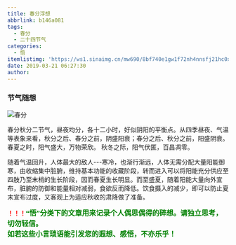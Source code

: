 ```yaml
---
title: 春分浮想
abbrlink: b146a081
tags:
  - 春分
  - 二十四节气
categories:
  - 悟
itemlistimg: 'https://ws1.sinaimg.cn/mw690/8bf740e1gw1f72nh4nnsfj21hc0xc4qp.jpg'
date: 2019-03-21 06:27:30
author:
---
```

### 节气随想

![春分](https://ws1.sinaimg.cn/mw690/8bf740e1gw1f72nh4nnsfj21hc0xc4qp.jpg)

春分秋分二节气，昼夜均分，各十二小时，好似阴阳的平衡点。从四季昼夜、气温等表象来看，秋分之后、春分之前，阴盛阳衰；春分之后、秋分之前，阳盛阴衰。
春夏之时，阳气盛大，万物荣欣。
秋冬之际，阳气伏匿，百昌凋零。

随着气温回升，人体最大的敌人---寒冷，也渐行渐远，人体无需分配大量阳能御寒，由收缩集中脏腑，维持基本功能的收藏阶段，转而进入可以将阳能充分供应至四肢乃至末梢的生长阶段，因而春夏生长明显。而至盛夏，随着阳能大量向外宣布，脏腑的防御和能量相对减弱，食欲反而降低。饮食摄入的减少，即可以防止夏末宣布过度，又客观上为适应秋收的肃降做了准备。



**<font color=red>！！！</font><font color=green face=微软雅黑 size=3>“悟”分类下的文章用来记录个人偶思偶得的碎想。请独立思考，切勿轻信。  
如若这些小言琐语能引发您的遐想、感悟，不亦乐乎！</font>**